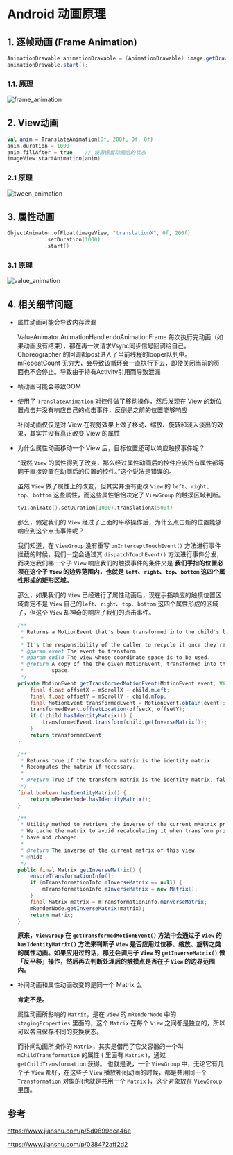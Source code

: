 # Android 动画原理

## 1. 逐帧动画 (Frame Animation)

```java
AnimationDrawable animationDrawable = (AnimationDrawable) image.getDrawable();
animationDrawable.start();
```

### 1.1. 原理

![frame_animation](./assets/frame_animation.png)

## 2. View动画

```kotlin
val anim = TranslateAnimation(0f, 200f, 0f, 0f)
anim.duration = 1000
anim.fillAfter = true    // 设置保留动画后的状态
imageView.startAnimation(anim)
```

### 2.1 原理

![tween_animation](./assets/tween_animation.png)

## 3. 属性动画

```kotlin
ObjectAnimator.ofFloat(imageView, "translationX", 0f, 200f)
            .setDuration(1000)
            .start()
```

### 3.1 原理

![value_animation](./assets/value_animation.png)

## 4. 相关细节问题

* 属性动画可能会导致内存泄漏

  ValueAnimator.AnimationHandler.doAnimationFrame 每次执行完动画（如果动画没有结束），都在再一次请求Vsync同步信号回调给自己。Choreographer 的回调都post进入了当前线程的looper队列中。mRepeatCount 无穷大，会导致该循环会一直执行下去，即使关闭当前的页面也不会停止。导致由于持有Activity引用而导致泄漏

* 帧动画可能会导致OOM

* 使用了 `TranslateAnimation` 对控件做了移动操作，然后发现在 View 的新位置点击并没有响应自己的点击事件，反倒是之前的位置能够响应

  补间动画仅仅是对 View 在视觉效果上做了移动、缩放、旋转和淡入淡出的效果，其实并没有真正改变 View 的属性

* 为什么属性动画移动一个 View 后，目标位置还可以响应触摸事件呢？

  “既然 `View` 的属性得到了改变，那么经过属性动画后的控件应该所有属性都等同于直接设置在动画后的位置的控件。”这个说法是错误的。

  虽然 `View` 做了属性上的改变，但其实并没有更改 `View` 的 `left`、`right`、`top`、`bottom` 这些属性，而这些属性恰恰决定了 `ViewGroup` 的触摸区域判断。

  ```kotlin
  tv1.animate().setDuration(1000).translationX(500f)
  ```

  那么，假定我们的 `View` 经过了上面的平移操作后，为什么点击新的位置能够响应到这个点击事件呢？

  我们知道，在 `ViewGroup` 没有重写 `onInterceptTouchEvent()` 方法进行事件拦截的时候，我们一定会通过其 `dispatchTouchEvent()` 方法进行事件分发，而决定我们哪一个子 `View` 响应我们的触摸事件的条件又是 **我们手指的位置必须在这个子 `View` 的边界范围内，也就是 `left`、`right`、`top`、`bottom` 这四个属性形成的矩形区域。**

  那么，如果我们的 `View` 已经进行了属性动画后，现在手指响应的触摸位置区域肯定不是 `View` 自己的`left`、`right`、`top`、`bottom` 这四个属性形成的区域了，但这个 `View` 却神奇的响应了我们的点击事件。

  

  ```java
  /**
   * Returns a MotionEvent that's been transformed into the child's local coordinates.
   *
   * It's the responsibility of the caller to recycle it once they're finished with it.
   * @param event The event to transform.
   * @param child The view whose coordinate space is to be used.
   * @return A copy of the the given MotionEvent, transformed into the given View's coordinate
   *         space.
   */
  private MotionEvent getTransformedMotionEvent(MotionEvent event, View child) {
      final float offsetX = mScrollX - child.mLeft;
      final float offsetY = mScrollY - child.mTop;
      final MotionEvent transformedEvent = MotionEvent.obtain(event);
      transformedEvent.offsetLocation(offsetX, offsetY);
      if (!child.hasIdentityMatrix()) {
          transformedEvent.transform(child.getInverseMatrix());
      }
      return transformedEvent;
  }
  
  /**
   * Returns true if the transform matrix is the identity matrix.
   * Recomputes the matrix if necessary.
   *
   * @return True if the transform matrix is the identity matrix, false otherwise.
   */
  final boolean hasIdentityMatrix() {
      return mRenderNode.hasIdentityMatrix();
  }
  
  /**
   * Utility method to retrieve the inverse of the current mMatrix property.
   * We cache the matrix to avoid recalculating it when transform properties
   * have not changed.
   *
   * @return The inverse of the current matrix of this view.
   * @hide
   */
  public final Matrix getInverseMatrix() {
      ensureTransformationInfo();
      if (mTransformationInfo.mInverseMatrix == null) {
          mTransformationInfo.mInverseMatrix = new Matrix();
      }
      final Matrix matrix = mTransformationInfo.mInverseMatrix;
      mRenderNode.getInverseMatrix(matrix);
      return matrix;
  }   
  ```

  **原来，`ViewGroup` 在 `getTransformedMotionEvent()` 方法中会通过子 `View` 的 `hasIdentityMatrix()` 方法来判断子 `View` 是否应用过位移、缩放、旋转之类的属性动画。如果应用过的话，那还会调用子 `View` 的 `getInverseMatrix()` 做「反平移」操作，然后再去判断处理后的触摸点是否在子 `View` 的边界范围内。**

* 补间动画和属性动画改变的是同一个 Matrix 么

  **肯定不是。**

  属性动画所影响的 `Matrix`，是在 `View` 的 `mRenderNode` 中的 `stagingProperties` 里面的，这个 `Matrix` 在每个 `View` 之间都是独立的，所以可以各自保存不同的变换状态。

  而补间动画所操作的 `Matrix`，其实是借用了它父容器的一个叫 `mChildTransformation` 的属性 ( 里面有 `Matrix` )，通过 `getChildTransformation` 获得。
   也就是说，一个 `ViewGroup` 中，无论它有几个子 `View` 都好，在这些子 `View` 播放补间动画的时候，都是共用同一个 `Transformation` 对象的(也就是共用一个 `Matrix` )，这个对象放在 `ViewGroup` 里面。

## 参考

https://www.jianshu.com/p/5d0899dca46e

https://www.jianshu.com/p/038472aff2d2

